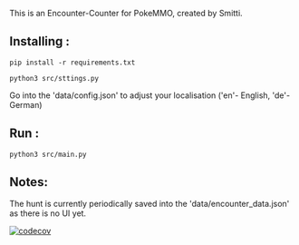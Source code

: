 This is an Encounter-Counter for PokeMMO, created by Smitti.

## Installing :
```
pip install -r requirements.txt
```
```
python3 src/sttings.py
```
Go into the 'data/config.json' to adjust your localisation ('en'- English, 'de'- German)

## Run :
```
python3 src/main.py
```

## Notes:
The hunt is currently periodically saved into the 'data/encounter_data.json' as there is no UI yet.


[![codecov](https://codecov.io/gh/smitti99/Smittis-Encounter-Counter/graph/badge.svg?token=CCSLTTIQO2)](https://codecov.io/gh/smitti99/Smittis-Encounter-Counter)
